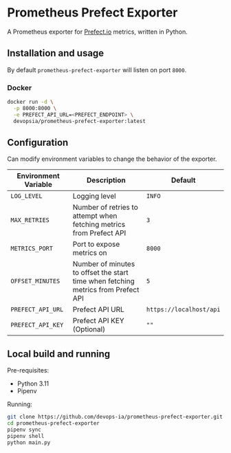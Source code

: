 # Prometheus Prefect Exporter

A Prometheus exporter for [Prefect.io](https://www.prefect.io/) metrics, written in Python.

## Installation and usage

By default `prometheus-prefect-exporter` will listen on port `8000`.

### Docker

```bash
docker run -d \
  -p 8000:8000 \
  -e PREFECT_API_URL=<PREFECT_ENDPOINT> \
  devopsia/prometheus-prefect-exporter:latest
```

## Configuration

Can modify environment variables to change the behavior of the exporter.

| Environment Variable | Description | Default |
| --- | --- | --- |
| `LOG_LEVEL` | Logging level | `INFO` |
| `MAX_RETRIES` | Number of retries to attempt when fetching metrics from Prefect API | `3` |
| `METRICS_PORT` | Port to expose metrics on | `8000` |
| `OFFSET_MINUTES` | Number of minutes to offset the start time when fetching metrics from Prefect API | `5` |
| `PREFECT_API_URL` | Prefect API URL | `https://localhost/api` |
| `PREFECT_API_KEY` | Prefect API KEY (Optional) | `""` |

## Local build and running

Pre-requisites:

* Python 3.11
* Pipenv

Running:

```bash
git clone https://github.com/devops-ia/prometheus-prefect-exporter.git
cd prometheus-prefect-exporter
pipenv sync
pipenv shell
python main.py
```
